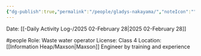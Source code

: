 ```yaml
---
{"dg-publish":true,"permalink":"/people/gladys-nakayama/","noteIcon":"","created":"2025-05-20T09:18:16.673-05:00"}
---
```


Date: [[-Daily Activity Log-/2025 02-February 28\|2025 02-February 28]]

#people 
Role: Waste water operator
License: Class 4 
Location: [[Information Heap/Maxson\|Maxson]]
Engineer by training and experience